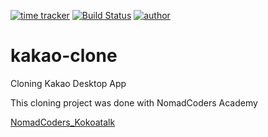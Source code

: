 [![time tracker](https://wakatime.com/badge/github/Rhange/kakao-clone.svg)](https://wakatime.com/badge/github/Rhange/kakao-clone)
[![Build Status](https://travis-ci.com/Rhange/kakao-clone.svg?branch=master)](https://travis-ci.com/Rhange/kakao-clone)
[![author](https://img.shields.io/github/issues/detail/author/badges/shields/979.svg)](https://rhange.tistory.com)

# kakao-clone

Cloning Kakao Desktop App

This cloning project was done with NomadCoders Academy

[NomadCoders_Kokoatalk](https://academy.nomadcoders.co/p/kakaoclone_total)

